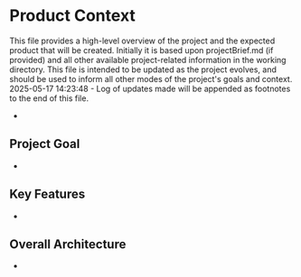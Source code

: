# Product Context

This file provides a high-level overview of the project and the expected product that will be created. Initially it is based upon projectBrief.md (if provided) and all other available project-related information in the working directory. This file is intended to be updated as the project evolves, and should be used to inform all other modes of the project's goals and context.
2025-05-17 14:23:48 - Log of updates made will be appended as footnotes to the end of this file.

*

## Project Goal

*   

## Key Features

*   

## Overall Architecture

*